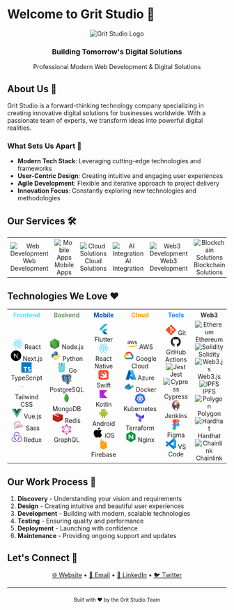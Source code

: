 # Welcome to Grit Studio 🚀

<div align="center">
  <img src="https://grit-studio.vercel.app/logo/logo.png" alt="Grit Studio Logo" width="400">
  <h3>Building Tomorrow's Digital Solutions</h3>
  <p>Professional Modern Web Development & Digital Solutions</p>
</div>

## About Us 💫

Grit Studio is a forward-thinking technology company specializing in creating innovative digital solutions for businesses worldwide. With a passionate team of experts, we transform ideas into powerful digital realities.

### What Sets Us Apart 🌟

- **Modern Tech Stack**: Leveraging cutting-edge technologies and frameworks
- **User-Centric Design**: Creating intuitive and engaging user experiences
- **Agile Development**: Flexible and iterative approach to project delivery
- **Innovation Focus**: Constantly exploring new technologies and methodologies

## Our Services 🛠️

<div align="center">
  <table>
    <tr>
      <td align="center">
        <img src="https://grit-studio.vercel.app/tech/next.svg" width="30" alt="Web Development">
        <br>Web Development
      </td>
      <td align="center">
        <img src="https://grit-studio.vercel.app/tech/flutter.svg" width="30" alt="Mobile Apps">
        <br>Mobile Apps
      </td>
      <td align="center">
        <img src="https://grit-studio.vercel.app/tech/aws.svg" width="30" alt="Cloud Solutions">
        <br>Cloud Solutions
      </td>
      <td align="center">
        <img src="https://grit-studio.vercel.app/tech/tensorflow.svg" width="30" alt="AI Integration">
        <br>AI Integration
      </td>
      <td align="center">
        <img src="https://grit-studio.vercel.app/tech/ethereum.svg" width="30" alt="Web3 Development">
        <br>Web3 Development
      </td>
      <td align="center">
        <img src="https://grit-studio.vercel.app/tech/blockchain.svg" width="30" alt="Blockchain Solutions">
        <br>Blockchain Solutions
      </td>
    </tr>
  </table>
</div>

## Technologies We Love ❤️

<div align="center">
  <table>
    <tr>
      <th align="center" width="200px">
        <div style="color: #61DAFB">Frontend</div>
      </th>
      <th align="center" width="200px">
        <div style="color: #68A063">Backend</div>
      </th>
      <th align="center" width="200px">
        <div style="color: #02569B">Mobile</div>
      </th>
      <th align="center" width="200px">
        <div style="color: #FF9900">Cloud</div>
      </th>
      <th align="center" width="200px">
        <div style="color: #2088FF">Tools</div>
      </th>
      <th align="center" width="200px">
        <div style="color: #3C3C3D">Web3</div>
      </th>
    </tr>
    <tr>
      <td align="center">
        <img src="https://raw.githubusercontent.com/devicons/devicon/master/icons/react/react-original.svg" width="24" alt="React"> React<br>
        <img src="https://raw.githubusercontent.com/devicons/devicon/master/icons/nextjs/nextjs-original.svg" width="24" alt="Next.js"> Next.js<br>
        <img src="https://raw.githubusercontent.com/devicons/devicon/master/icons/typescript/typescript-original.svg" width="24" alt="TypeScript"> TypeScript<br>
        <img src="https://raw.githubusercontent.com/devicons/devicon/master/icons/tailwindcss/tailwindcss-original-wordmark.svg" width="24" alt="Tailwind"> Tailwind CSS<br>
        <img src="https://raw.githubusercontent.com/devicons/devicon/master/icons/vuejs/vuejs-original.svg" width="24" alt="Vue.js"> Vue.js<br>
        <img src="https://raw.githubusercontent.com/devicons/devicon/master/icons/sass/sass-original.svg" width="24" alt="Sass"> Sass<br>
        <img src="https://raw.githubusercontent.com/devicons/devicon/master/icons/redux/redux-original.svg" width="24" alt="Redux"> Redux
      </td>
      <td align="center">
        <img src="https://raw.githubusercontent.com/devicons/devicon/master/icons/nodejs/nodejs-original.svg" width="24" alt="Node.js"> Node.js<br>
        <img src="https://raw.githubusercontent.com/devicons/devicon/master/icons/python/python-original.svg" width="24" alt="Python"> Python<br>
        <img src="https://raw.githubusercontent.com/devicons/devicon/master/icons/go/go-original.svg" width="24" alt="Go"> Go<br>
        <img src="https://raw.githubusercontent.com/devicons/devicon/master/icons/postgresql/postgresql-original.svg" width="24" alt="PostgreSQL"> PostgreSQL<br>
        <img src="https://raw.githubusercontent.com/devicons/devicon/master/icons/mongodb/mongodb-original.svg" width="24" alt="MongoDB"> MongoDB<br>
        <img src="https://raw.githubusercontent.com/devicons/devicon/master/icons/redis/redis-original.svg" width="24" alt="Redis"> Redis<br>
        <img src="https://raw.githubusercontent.com/devicons/devicon/master/icons/graphql/graphql-plain.svg" width="24" alt="GraphQL"> GraphQL
      </td>
      <td align="center">
        <img src="https://raw.githubusercontent.com/devicons/devicon/master/icons/flutter/flutter-original.svg" width="24" alt="Flutter"> Flutter<br>
        <img src="https://raw.githubusercontent.com/devicons/devicon/master/icons/react/react-original.svg" width="24" alt="React Native"> React Native<br>
        <img src="https://raw.githubusercontent.com/devicons/devicon/master/icons/swift/swift-original.svg" width="24" alt="Swift"> Swift<br>
        <img src="https://raw.githubusercontent.com/devicons/devicon/master/icons/kotlin/kotlin-original.svg" width="24" alt="Kotlin"> Kotlin<br>
        <img src="https://raw.githubusercontent.com/devicons/devicon/master/icons/android/android-original.svg" width="24" alt="Android"> Android<br>
        <img src="https://raw.githubusercontent.com/devicons/devicon/master/icons/apple/apple-original.svg" width="24" alt="iOS"> iOS<br>
        <img src="https://raw.githubusercontent.com/devicons/devicon/master/icons/firebase/firebase-plain.svg" width="24" alt="Firebase"> Firebase
      </td>
      <td align="center">
        <img src="https://raw.githubusercontent.com/devicons/devicon/master/icons/amazonwebservices/amazonwebservices-original-wordmark.svg" width="24" alt="AWS"> AWS<br>
        <img src="https://raw.githubusercontent.com/devicons/devicon/master/icons/googlecloud/googlecloud-original.svg" width="24" alt="Google Cloud"> Google Cloud<br>
        <img src="https://raw.githubusercontent.com/devicons/devicon/master/icons/azure/azure-original.svg" width="24" alt="Azure"> Azure<br>
        <img src="https://raw.githubusercontent.com/devicons/devicon/master/icons/docker/docker-original.svg" width="24" alt="Docker"> Docker<br>
        <img src="https://raw.githubusercontent.com/devicons/devicon/master/icons/kubernetes/kubernetes-plain.svg" width="24" alt="Kubernetes"> Kubernetes<br>
        <img src="https://raw.githubusercontent.com/devicons/devicon/master/icons/terraform/terraform-original.svg" width="24" alt="Terraform"> Terraform<br>
        <img src="https://raw.githubusercontent.com/devicons/devicon/master/icons/nginx/nginx-original.svg" width="24" alt="Nginx"> Nginx
      </td>
      <td align="center">
        <img src="https://raw.githubusercontent.com/devicons/devicon/master/icons/git/git-original.svg" width="24" alt="Git"> Git<br>
        <img src="https://raw.githubusercontent.com/devicons/devicon/master/icons/github/github-original.svg" width="24" alt="GitHub Actions"> GitHub Actions<br>
        <img src="https://cdn.jsdelivr.net/gh/devicons/devicon/icons/jest/jest-plain.svg" width="24" alt="Jest"> Jest<br>
        <img src="https://raw.githubusercontent.com/simple-icons/simple-icons/master/icons/cypress.svg" width="24" alt="Cypress"> Cypress<br>
        <img src="https://raw.githubusercontent.com/devicons/devicon/master/icons/jenkins/jenkins-original.svg" width="24" alt="Jenkins"> Jenkins<br>
        <img src="https://raw.githubusercontent.com/devicons/devicon/master/icons/figma/figma-original.svg" width="24" alt="Figma"> Figma<br>
        <img src="https://raw.githubusercontent.com/devicons/devicon/master/icons/vscode/vscode-original.svg" width="24" alt="VS Code"> VS Code
      </td>
      <td align="center">
        <img src="https://raw.githubusercontent.com/simple-icons/simple-icons/master/icons/ethereum.svg" width="24" alt="Ethereum"> Ethereum<br>
        <img src="https://raw.githubusercontent.com/simple-icons/simple-icons/master/icons/solidity.svg" width="24" alt="Solidity"> Solidity<br>
        <img src="https://raw.githubusercontent.com/simple-icons/simple-icons/master/icons/web3dotjs.svg" width="24" alt="Web3.js"> Web3.js<br>
        <img src="https://raw.githubusercontent.com/simple-icons/simple-icons/master/icons/ipfs.svg" width="24" alt="IPFS"> IPFS<br>
        <img src="https://raw.githubusercontent.com/simple-icons/simple-icons/master/icons/polygon.svg" width="24" alt="Polygon"> Polygon<br>
        <img src="https://raw.githubusercontent.com/simple-icons/simple-icons/master/icons/hardhat.svg" width="24" alt="Hardhat"> Hardhat<br>
        <img src="https://raw.githubusercontent.com/simple-icons/simple-icons/master/icons/chainlink.svg" width="24" alt="Chainlink"> Chainlink
      </td>
    </tr>
  </table>
</div>

## Our Work Process 🔄

1. **Discovery** - Understanding your vision and requirements
2. **Design** - Creating intuitive and beautiful user experiences
3. **Development** - Building with modern, scalable technologies
4. **Testing** - Ensuring quality and performance
5. **Deployment** - Launching with confidence
6. **Maintenance** - Providing ongoing support and updates

## Let's Connect 🤝

<div align="center">
  <a href="https://grit-studio.vercel.app">🌐 Website</a> •
  <a href="mailto:gritstudiox@gmail.com">📧 Email</a> •
  <a href="https://linkedin.com/company/grit-studio">💼 LinkedIn</a> •
  <a href="https://twitter.com/GritStudio">🐦 Twitter</a>
</div>

---

<div align="center">
  <sub>Built with ❤️ by the Grit Studio Team</sub>
</div> 
